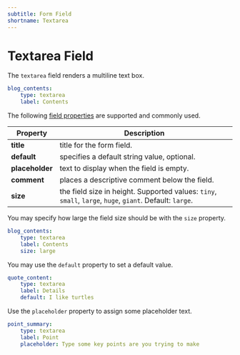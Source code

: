 ```yaml
---
subtitle: Form Field
shortname: Textarea
---
```

# Textarea Field

The `textarea` field renders a multiline text box.

```yaml
blog_contents:
    type: textarea
    label: Contents
```

The following [field properties](../form-fields.md) are supported and commonly used.

Property | Description
------------- | -------------
**title** | title for the form field.
**default** | specifies a default string value, optional.
**placeholder** | text to display when the field is empty.
**comment** | places a descriptive comment below the field.
**size** | the field size in height. Supported values: `tiny`, `small`, `large`, `huge`, `giant`. Default: `large`.

You may specify how large the field size should be with the `size` property.

```yaml
blog_contents:
    type: textarea
    label: Contents
    size: large
```

You may use the `default` property to set a default value.

```yaml
quote_content:
    type: textarea
    label: Details
    default: I like turtles
```

Use the `placeholder` property to assign some placeholder text.

```yaml
point_summary:
    type: textarea
    label: Point
    placeholder: Type some key points are you trying to make
```
